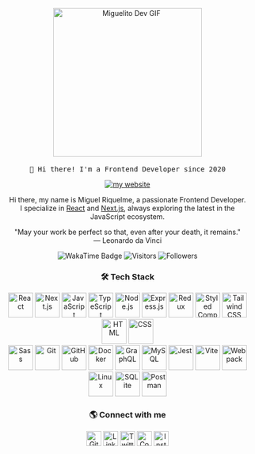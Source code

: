 <!-- HEADER -->
<p align="center">
  <img src="https://media.giphy.com/media/v1.Y2lkPWVjZjA1ZTQ3dTh1bnIxbW05anE1OHBpendxNm9idHd1YW50bHlndWsxNWFmeHd3ayZlcD12MV9zdGlja2Vyc19zZWFyY2gmY3Q9cw/fnxYd5imdfHebTG44R/giphy.gif" width="300px" alt="Miguelito Dev GIF">
  <br><br>
  <samp>
    👋 Hi there! I'm a Frontend Developer since 2020
  </samp>
</p>

<p align="center">
  <a href="https://miguelito.dev" target="_blank" rel="noopener noreferrer" aria-label="Visit Miguelito.dev">
    <img src="https://img.shields.io/badge/👉-miguelito.dev-4285F4?style=flat" alt="my website">
  </a>
</p>

<!-- ABOUT ME -->
<p align="center">
Hi there, my name is Miguel Riquelme, a passionate Frontend Developer.<br>
I specialize in 
<a href="https://reactjs.org/" target="_blank" rel="noopener noreferrer" aria-label="React Official Website">React</a> 
and 
<a href="https://nextjs.org/" target="_blank" rel="noopener noreferrer" aria-label="Next.js Official Website">Next.js</a>, 
always exploring the latest in the JavaScript ecosystem.
</p>

<!-- QUOTE -->
<p align="center">
"May your work be perfect so that, even after your death, it remains."
<br>
― Leonardo da Vinci
</p>

<!-- BADGES -->
<p align="center">
  <img src="https://wakatime.com/badge/user/35bde0fe-b5fe-4a8d-948b-3e773de3d1cd.svg" alt="WakaTime Badge" />
  <img src="https://visitor-badge.laobi.icu/badge?page_id=rniguel.visitor-badge" alt="Visitors" />
  <img src="https://img.shields.io/github/followers/rniguel?style=social" alt="Followers" />
</p>

<!-- TECH STACK -->
<h3 align="center">🛠 Tech Stack</h3>
<p align="center">
  <a href="https://reactjs.org/" target="_blank" rel="noopener noreferrer" aria-label="React"><img src="https://skillicons.dev/icons?i=react" height="50" alt="React" /></a>
  <a href="https://nextjs.org/" target="_blank" rel="noopener noreferrer" aria-label="Next.js"><img src="https://skillicons.dev/icons?i=nextjs" height="50" alt="Next.js" /></a>
  <a href="https://developer.mozilla.org/en-US/docs/Web/JavaScript" target="_blank" rel="noopener noreferrer" aria-label="JavaScript"><img src="https://skillicons.dev/icons?i=js" height="50" alt="JavaScript" /></a>
  <a href="https://www.typescriptlang.org/" target="_blank" rel="noopener noreferrer" aria-label="TypeScript"><img src="https://skillicons.dev/icons?i=ts" height="50" alt="TypeScript" /></a>
  <a href="https://nodejs.org/" target="_blank" rel="noopener noreferrer" aria-label="Node.js"><img src="https://skillicons.dev/icons?i=nodejs" height="50" alt="Node.js" /></a>
  <a href="https://expressjs.com/" target="_blank" rel="noopener noreferrer" aria-label="Express.js"><img src="https://skillicons.dev/icons?i=express" height="50" alt="Express.js" /></a>
  <a href="https://redux.js.org/" target="_blank" rel="noopener noreferrer" aria-label="Redux"><img src="https://skillicons.dev/icons?i=redux" height="50" alt="Redux" /></a>
  <a href="https://styled-components.com/" target="_blank" rel="noopener noreferrer" aria-label="Styled Components"><img src="https://skillicons.dev/icons?i=styledcomponents" height="50" alt="Styled Components" /></a>
  <a href="https://tailwindcss.com/" target="_blank" rel="noopener noreferrer" aria-label="Tailwind CSS"><img src="https://skillicons.dev/icons?i=tailwind" height="50" alt="Tailwind CSS" /></a>
  <a href="https://html.spec.whatwg.org/" target="_blank" rel="noopener noreferrer" aria-label="HTML"><img src="https://skillicons.dev/icons?i=html" height="50" alt="HTML" /></a>
  <a href="https://www.w3.org/Style/CSS/" target="_blank" rel="noopener noreferrer" aria-label="CSS"><img src="https://skillicons.dev/icons?i=css" height="50" alt="CSS" /></a>
  <br/>
  <a href="https://sass-lang.com/" target="_blank" rel="noopener noreferrer" aria-label="Sass"><img src="https://skillicons.dev/icons?i=sass" height="50" alt="Sass" /></a>
  <a href="https://git-scm.com/" target="_blank" rel="noopener noreferrer" aria-label="Git"><img src="https://skillicons.dev/icons?i=git" height="50" alt="Git" /></a>
  <a href="https://github.com/" target="_blank" rel="noopener noreferrer" aria-label="GitHub"><img src="https://skillicons.dev/icons?i=github" height="50" alt="GitHub" /></a>
  <a href="https://www.docker.com/" target="_blank" rel="noopener noreferrer" aria-label="Docker"><img src="https://skillicons.dev/icons?i=docker" height="50" alt="Docker" /></a>
  <a href="https://graphql.org/" target="_blank" rel="noopener noreferrer" aria-label="GraphQL"><img src="https://skillicons.dev/icons?i=graphql" height="50" alt="GraphQL" /></a>
  <a href="https://www.mysql.com/" target="_blank" rel="noopener noreferrer" aria-label="MySQL"><img src="https://skillicons.dev/icons?i=mysql" height="50" alt="MySQL" /></a>
  <a href="https://jestjs.io/" target="_blank" rel="noopener noreferrer" aria-label="Jest"><img src="https://skillicons.dev/icons?i=jest" height="50" alt="Jest" /></a>
  <a href="https://vitejs.dev/" target="_blank" rel="noopener noreferrer" aria-label="Vite"><img src="https://skillicons.dev/icons?i=vite" height="50" alt="Vite" /></a>
  <a href="https://webpack.js.org/" target="_blank" rel="noopener noreferrer" aria-label="Webpack"><img src="https://skillicons.dev/icons?i=webpack" height="50" alt="Webpack" /></a>
  <a href="https://www.linux.org/" target="_blank" rel="noopener noreferrer" aria-label="Linux"><img src="https://skillicons.dev/icons?i=linux" height="50" alt="Linux" /></a>
  <a href="https://www.sqlite.org/" target="_blank" rel="noopener noreferrer" aria-label="SQLite"><img src="https://skillicons.dev/icons?i=sqlite" height="50" alt="SQLite" /></a>
  <a href="https://www.postman.com/" target="_blank" rel="noopener noreferrer" aria-label="Postman"><img src="https://skillicons.dev/icons?i=postman" height="50" alt="Postman" /></a>
</p>

<!-- SOCIAL MEDIA -->
<h3 align="center">🌎 Connect with me</h3>
<p align="center">
  <a href="https://github.com/rniguel" target="_blank" rel="noopener noreferrer" aria-label="GitHub"><img src="https://skillicons.dev/icons?i=github" height="30" alt="GitHub" /></a>
  <a href="https://linkedin.com/in/rniguel" target="_blank" rel="noopener noreferrer" aria-label="LinkedIn"><img src="https://skillicons.dev/icons?i=linkedin" height="30" alt="LinkedIn" /></a>
  <a href="https://twitter.com/miguelitoodev" target="_blank" rel="noopener noreferrer" aria-label="Twitter"><img src="https://skillicons.dev/icons?i=twitter" height="30" alt="Twitter" /></a>
  <a href="https://codepen.io/miguelitodev" target="_blank" rel="noopener noreferrer" aria-label="CodePen"><img src="https://skillicons.dev/icons?i=codepen" height="30" alt="CodePen" /></a>
  <a href="https://www.instagram.com/rniguel_" target="_blank" rel="noopener noreferrer" aria-label="Instagram"><img src="https://skillicons.dev/icons?i=instagram" height="30" alt="Instagram" /></a>
</p>
